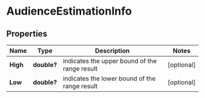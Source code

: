 # AudienceEstimationInfo


## Properties

| Name | Type | Description | Notes |
|------------ | ------------- | ------------- | -------------|
**High** | **double?** | indicates the upper bound of the range result |[optional]|
**Low** | **double?** | indicates the lower bound of the range result |[optional]|